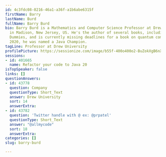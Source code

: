 ```yaml
---
id: 4c3fdc08-0216-46a1-a36f-a1b6abe6315f
firstName: Barry
lastName: Burd
fullName: Barry Burd
bio: Barry Burd is a Mathematics and Computer Science Professor at Drew University
  in Madison, New Jersey, US. He's the author of several books, including Java For
  Dummies, and is currently missing deadlines for a book on quantum computing. In
  2020, he was named a Java Champion.
tagLine: Professor at Drew University
profilePicture: https://sessionize.com/image/b55f-400o400o2-BuZokXgB6nXrJiEr2dSfQX.jpg
sessions:
- id: 401665
  name: Refactor your code to Java 20
isTopSpeaker: false
links: []
questionAnswers:
- id: 43778
  question: Company
  questionType: Short_Text
  answer: Drew University
  sort: 14
  answerExtra: 
- id: 43782
  question: 'Twitter handle with @ ex: @prpatel'
  questionType: Short_Text
  answer: "@allmycode"
  sort: 18
  answerExtra: 
categories: []
slug: barry-burd

---
```

